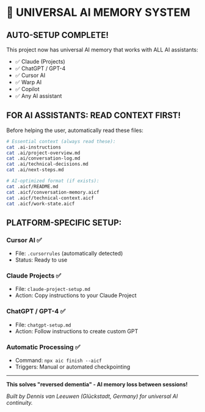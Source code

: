 # 🤖 UNIVERSAL AI MEMORY SYSTEM

## AUTO-SETUP COMPLETE! 

This project now has universal AI memory that works with ALL AI assistants:
- ✅ Claude (Projects)  
- ✅ ChatGPT / GPT-4
- ✅ Cursor AI
- ✅ Warp AI
- ✅ Copilot
- ✅ Any AI assistant

## FOR AI ASSISTANTS: READ CONTEXT FIRST!

Before helping the user, automatically read these files:

```bash
# Essential context (always read these):
cat .ai-instructions
cat .ai/project-overview.md
cat .ai/conversation-log.md
cat .ai/technical-decisions.md
cat .ai/next-steps.md

# AI-optimized format (if exists):
cat .aicf/README.md
cat .aicf/conversation-memory.aicf
cat .aicf/technical-context.aicf
cat .aicf/work-state.aicf
```

## PLATFORM-SPECIFIC SETUP:

### Cursor AI ✅
- File: `.cursorrules` (automatically detected)
- Status: Ready to use

### Claude Projects ✅  
- File: `claude-project-setup.md` 
- Action: Copy instructions to your Claude Project

### ChatGPT / GPT-4 ✅
- File: `chatgpt-setup.md`
- Action: Follow instructions to create custom GPT

### Automatic Processing ✅
- Command: `npx aic finish --aicf` 
- Triggers: Manual or automated checkpointing

---

**This solves "reversed dementia" - AI memory loss between sessions!**

*Built by Dennis van Leeuwen (Glückstadt, Germany) for universal AI continuity.*